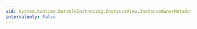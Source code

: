 ```yaml
---
uid: System.Runtime.DurableInstancing.InstanceView.InstanceOwnerMetadataConsistency
internalonly: False
---
```


